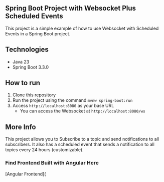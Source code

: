 ## Spring Boot Project with Websocket Plus Scheduled Events
This project is a simple example of how to use Websocket with Scheduled Events in a Spring Boot project.

## Technologies
- Java 23
- Spring Boot 3.3.0

## How to run
1. Clone this repository
2. Run the project using the command `mvnw spring-boot:run`
3. Access `http://localhost:8080` as your base URL
    - You can access the Websocket at `http://localhost:8080/ws`

## More Info
This project allows you to Subscribe to a topic and send notifications to all subscribers. It also has a scheduled event that sends a notification to all topics every 24 hours (customizable).

### Find Frontend Built with Angular Here
[Angular Frontend](